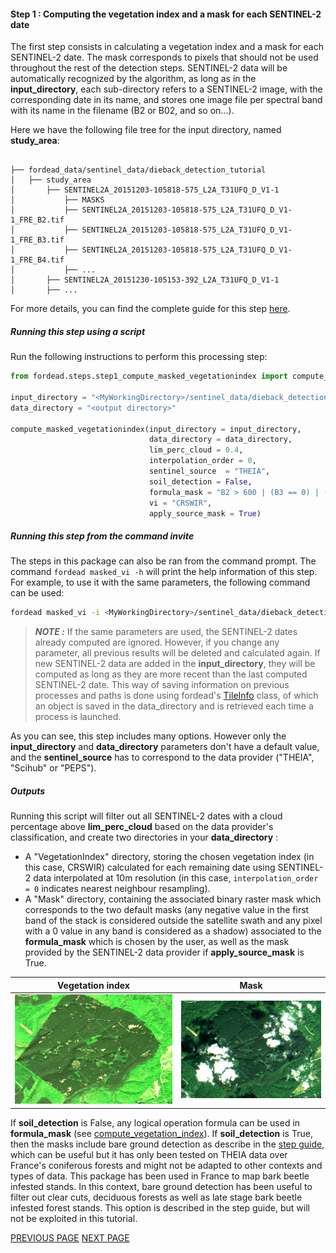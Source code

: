 #### Step 1 : Computing the vegetation index and a mask for each SENTINEL-2 date

The first step consists in calculating a vegetation index and a mask for each SENTINEL-2 date. The mask corresponds to pixels that should not be used throughout the rest of the detection steps. SENTINEL-2 data will be automatically recognized by the algorithm, as long as in the **input_directory**, each sub-directory refers to a SENTINEL-2 image, with the corresponding date in its name, and stores one image file per spectral band with its name in the filename (B2 or B02, and so on...).

Here we have the following file tree for the input directory, named **study_area**:
```

├── fordead_data/sentinel_data/dieback_detection_tutorial
│   ├── study_area
│       ├── SENTINEL2A_20151203-105818-575_L2A_T31UFQ_D_V1-1
│           ├── MASKS
│           ├── SENTINEL2A_20151203-105818-575_L2A_T31UFQ_D_V1-1_FRE_B2.tif
│           ├── SENTINEL2A_20151203-105818-575_L2A_T31UFQ_D_V1-1_FRE_B3.tif
│           ├── SENTINEL2A_20151203-105818-575_L2A_T31UFQ_D_V1-1_FRE_B4.tif
│           ├── ...
│       ├── SENTINEL2A_20151230-105153-392_L2A_T31UFQ_D_V1-1
│       ├── ...
```

For more details, you can find the complete guide for this step [here](https://fordead.gitlab.io/fordead_package/docs/user_guides/english/01_compute_masked_vegetationindex/).

##### Running this step using a script

Run the following instructions to perform this processing step:

```python
from fordead.steps.step1_compute_masked_vegetationindex import compute_masked_vegetationindex

input_directory = "<MyWorkingDirectory>/sentinel_data/dieback_detection_tutorial/study_area"
data_directory = "<output directory>"

compute_masked_vegetationindex(input_directory = input_directory, 
                               data_directory = data_directory, 
                               lim_perc_cloud = 0.4, 
                               interpolation_order = 0, 
                               sentinel_source  = "THEIA", 
                               soil_detection = False, 
                               formula_mask = "B2 > 600 | (B3 == 0) | (B4 ==0)", 
                               vi = "CRSWIR", 
                               apply_source_mask = True)
```

##### Running this step from the command invite

The steps in this package can also be ran from the command prompt. The command `fordead masked_vi -h` will print the help information of this step. For example, to use it with the same parameters, the following command can be used:
```bash
fordead masked_vi -i <MyWorkingDirectory>/sentinel_data/dieback_detection_tutorial/study_area -o <output directory> -n 0.4 --interpolation_order 0 --sentinel_source THEIA --formula_mask "(B2 > 600)" --vi CRSWIR --apply_source_mask
```

> **_NOTE :_** If the same parameters are used, the SENTINEL-2 dates already computed are ignored. However, if you change any parameter, all previous results will be deleted and calculated again. If new SENTINEL-2 data are added in the **input_directory**, they will be computed as long as they are more recent than the last computed SENTINEL-2 date. This way of saving information on previous processes and paths is done using fordead's [TileInfo](https://fordead.gitlab.io/fordead_package/docs/examples/ex_tileinfo_object/) class, of which an object is saved in the data_directory and is retrieved each time a process is launched.

As you can see, this step includes many options. However only the **input_directory** and **data_directory** parameters don't have a default value, and the **sentinel_source** has to correspond to the data provider ("THEIA", "Scihub" or "PEPS").

##### Outputs

Running this script will filter out all SENTINEL-2 dates with a cloud percentage above **lim_perc_cloud** based on the data provider's classification, and create two directories in your **data_directory** :
- A "VegetationIndex" directory, storing the chosen vegetation index (in this case, CRSWIR) calculated for each remaining date using SENTINEL-2 data interpolated at 10m resolution (in this case, `interpolation_order = 0` indicates nearest neighbour resampling).
- A "Mask" directory, containing the associated binary raster mask which corresponds to the two default masks (any negative value in the first band of the stack is considered outside the satellite swath and any pixel with a 0 value in any band is considered as a shadow) associated to the **formula_mask** which is chosen by the user, as well as the mask provided by the SENTINEL-2 data provider if **apply_source_mask** is True.


Vegetation index             |  Mask
:-------------------------:|:-------------------------:
![gif_vegetation_index](Figures/gif_vegetation_index.gif "gif_vegetation_index")  |  ![gif_mask](Figures/gif_mask.gif "gif_mask")

If **soil_detection** is False, any logical operation formula can be used in **formula_mask** (see [compute_vegetation_index](https://fordead.gitlab.io/fordead_package/reference/fordead/masking_vi/#compute_vegetation_index)). 
If **soil_detection** is True, then the masks include bare ground detection as describe in the [step guide](https://fordead.gitlab.io/fordead_package/docs/user_guides/english/01_compute_masked_vegetationindex/), which can be useful but it has only been tested on THEIA data over France's coniferous forests and might not be adapted to other contexts and types of data. This package has been used in France to map bark beetle infested stands. In this context, bare ground detection has been useful to filter out clear cuts, deciduous forests as well as late stage bark beetle infested forest stands. This option is described in the step guide, but will not be exploited in this tutorial.


[PREVIOUS PAGE](https://fordead.gitlab.io/fordead_package/docs/Tutorials/Dieback_Detection/00_Intro) [NEXT PAGE](https://fordead.gitlab.io/fordead_package/docs/Tutorials/Dieback_Detection/02_train_model)

